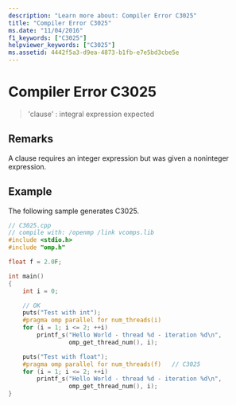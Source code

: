 ```yaml
---
description: "Learn more about: Compiler Error C3025"
title: "Compiler Error C3025"
ms.date: "11/04/2016"
f1_keywords: ["C3025"]
helpviewer_keywords: ["C3025"]
ms.assetid: 4442f5a3-d9ea-4873-b1fb-e7e5bd3cbe5e
---
```

# Compiler Error C3025

> 'clause' : integral expression expected

## Remarks

A clause requires an integer expression but was given a noninteger expression.

## Example

The following sample generates C3025.

```cpp
// C3025.cpp
// compile with: /openmp /link vcomps.lib
#include <stdio.h>
#include "omp.h"

float f = 2.0F;

int main()
{
    int i = 0;

    // OK
    puts("Test with int");
    #pragma omp parallel for num_threads(i)
    for (i = 1; i <= 2; ++i)
        printf_s("Hello World - thread %d - iteration %d\n",
                 omp_get_thread_num(), i);

    puts("Test with float");
    #pragma omp parallel for num_threads(f)   // C3025
    for (i = 1; i <= 2; ++i)
        printf_s("Hello World - thread %d - iteration %d\n",
                 omp_get_thread_num(), i);
}
```
